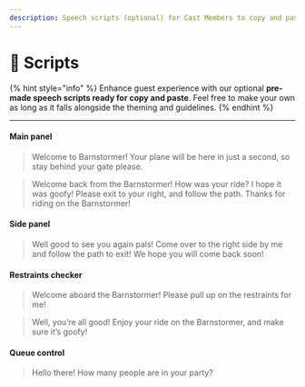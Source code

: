 ```yaml
---
description: Speech scripts (optional) for Cast Members to copy and paste
---
```


# 📘 Scripts

{% hint style="info" %}
Enhance guest experience with our optional **pre-made speech scripts ready for copy and paste**. Feel free to make your own as long as it falls alongside the theming and guidelines.
{% endhint %}

***

#### Main panel

> Welcome to Barnstormer! Your plane will be here in just a second, so stay behind your gate please.

> Welcome back from the Barnstormer! How was your ride? I hope it was goofy! Please exit to your right, and follow the path. Thanks for riding on the Barnstormer!

#### Side panel

> Well good to see you again pals! Come over to the right side by me and follow the path to exit! We hope you will come back soon!

#### Restraints checker

> Welcome aboard the Barnstormer! Please pull up on the restraints for me!

> Well, you’re all good! Enjoy your ride on the Barnstormer, and make sure it’s goofy!

#### Queue control

> Hello there! How many people are in your party?

